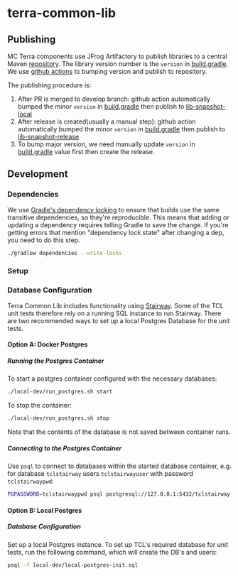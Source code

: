 # terra-common-lib
## Publishing 
MC Terra components use JFrog Artifactory to publish libraries to a central Maven [repository](https://broadinstitute.jfrog.io/ui/packages).
The library version number is the `version` in [build.gradle](build.gradle). We use [github actions](/.github/workflows) to bumping version and publish to repository.

The publishing procedure is:
1. After PR is merged to develop branch: github action automatically bumped the minor `version` in [build.gradle](build.gradle) then publish to [lib-snapshot-local](https://broadinstitute.jfrog.io/ui/repos/tree/General/libs-snapshot-local)
2. After release is created(usually a manual step): github action automatically bumped the minor `version` in [build.gradle](build.gradle) then publish to [lib-snapshot-release](https://broadinstitute.jfrog.io/ui/repos/tree/General/libs-release-local).
3. To bump major version, we need manually update `version` in [build.gradle](build.gradle) value first then create the release.
 
## Development 
### Dependencies
We use [Gradle's dependency locking](https://docs.gradle.org/current/userguide/dependency_locking.html)
to ensure that builds use the same transitive dependencies, so they're reproducible. This means that
adding or updating a dependency requires telling Gradle to save the change. If you're getting errors
that mention "dependency lock state" after changing a dep, you need to do this step.

```sh
./gradlew dependencies --write-locks
```

### Setup

### Database Configuration
Terra Common Lib includes functionality using [Stairway](https://github.com/DataBiosphere/stairway).
Some of the TCL unit tests therefore rely on a running SQL instance to run Stairway. There are two
recommended ways to set up a local Postgres Database for the unit tests.

#### Option A: Docker Postgres
##### Running the Postgres Container
To start a postgres container configured with the necessary databases:
```sh
./local-dev/run_postgres.sh start
```
To stop the container:
```sh
./local-dev/run_postgres.sh stop
```
Note that the contents of the database is not saved between container runs.

##### Connecting to the Postgres Container
Use `psql` to connect to databases within the started database container, e.g. for database `tclstairway` users `tclstairwayuser` with password `tclstairwaypwd`:
```sh
PGPASSWORD=tclstairwaypwd psql postgresql://127.0.0.1:5432/tclstairway -U tclstairwayuser
```

#### Option B: Local Postgres 
##### Database Configuration
Set up a local Postgres instance. To set up TCL's required database for unit tests, run the following command, which will create the DB's and users:

```sh
psql -f local-dev/local-postgres-init.sql
```

